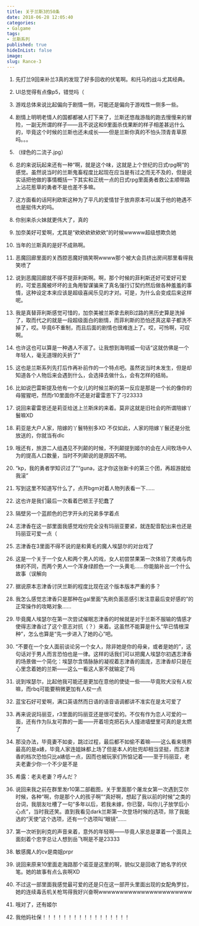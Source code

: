 ```yaml
---
title: 关于兰斯3的50条
date: 2018-06-28 12:05:40
categories:
- Galgame
tags: 
- 兰斯系列
published: true
hideInList: false
image: 
slug: Rance-3
---
```

1. 先打兰9回来补兰3真的发现了好多回收的伏笔啊。和托马的战斗尤其经典。


2. UI总觉得有点像p5，错觉吗（


3. 游戏总体来说比起偏向于剧情一侧，可能还是偏向于游戏性一侧多一些。


4. 剧情上明明老情人的国都都被人打下来了，兰斯还悠哉游哉的跑去慢慢来的冒险，一副无所谓的样子——且不说这和9里面杀伐果断的样子相差甚远什么的，毕竟这个时候的兰斯也还未成长——但是兰斯你真的不怕头顶青青草原吗。。。


5. （绿色的二流子.jpg）


6. 总的来说玩起来还有一种“啊，就是这个味，这就是上个世纪的日式rpg啊”的感觉。虽然说当时的兰斯鬼畜程度比起现在应当是有过之而无不及的，但是说实话把他做的事情概括一下其实和正统一点的日式rpg里面勇者救公主顺带路上沾花惹草的勇者不是也差不多嘛。


7. 这方面看的话阿利欧斯这种为了平凡的爱情甘于放弃原本可以属于他的艳遇不也是挺伟大的吗。


8. 你别来杀火妹就更伟大了，真的


9. 加奈美好可爱啊，尤其是“欸欸欸欸欸欸”的时候wwwww超级想欺负她


10. 当年的兰斯真的是好不成熟啊。


11. 恶魔回廊里面的关西腔恶魔好搞笑啊wwww那个被大会员挤出房间那里看得我笑喷了


12. 说到恶魔回廊就不得不提菲利斯啊。啊，那个时候的菲利斯还好可爱好可爱的，可爱恶魔被坏坏的主角用智谋骗来了真名强行订契约然后做各种羞羞的事情，这种设定本来应该是超级喜闻乐见的才对。可是，为什么会变成后来这样呢。


13. 我是真替菲利斯感觉可惜的，加奈美被兰斯拿去刷B过路的黑历史算是洗掉了，取而代之的就是一段超级面白的剧情，而菲利斯的恐怕还真这辈子都洗不掉了，哎。毕竟6不重制，而且后面的剧情也很难连上了。哎，可怜啊，可叹啊。


14. 也许这也可以算是一种遇人不淑了。让我想到海明威一句话“这就仿佛是一个年轻人，毫无道理的夭折了”


15. 这也是兰斯系列先打后作再补前作的一个特点吧。虽然说当时未发生，但是却知道各个人物后来会遇到什么，会选择去做什么，会有怎样的结局。


16. 比如说巴雷斯提及他有一个女儿的时候兰斯的第一反应是那是一个长的像你的母猩猩吧，然而r10里面你不还是对霍雷恩下了刁23333


17. 说回来霍雷恩还是莉亚给送上兰斯床的来着。莫非这就是旧社会的所谓陪嫁丫鬟嘛XD


18. 莉亚是大户人家，陪嫁的丫鬟特别多XD 不仅如此，人家的陪嫁丫鬟还是分批放送的，你就当有dlc


19. 哦还有，旅游二人组遇见不列颠的时候，不列颠提到姬尔的会在人间牧场中人为的提高人口数量，当时不列颠说的是原因不明。


20. “kp，我的勇者学知识过了”“guna，这才你这张新卡的第三个团，再超游就给我滚”


21. 写到这里不知道写什么了，点开bgm对着人物列表看一下……


22. 这也许是我们最后一次看着巴顿王子犯蠢了


23. 隔壁另一个蓝颜色的巴字开头的兄弟多学着点


24. 志津香在这一部里面我感觉戏份完全没有玛丽亚要紧，就连配音配出来也还是玛丽亚可爱一点（


25. 志津香在3里面不得不说的是和黄毛的魔人埃瑟尔的对台戏了


26. 这是一个关于一个女人和两个男人的戏，女人初尝禁果第一次体验了灵魂与肉体的不同，而两个男人一个浑身绿颜色一个一头黄毛……你能脑补出一个什么故事（误解向


27. 据说原本志津香讨厌兰斯的程度比现在这个版本版本严重的多？


28. 我怎么感觉志津香只是那种在gal里面“先刷负面恶感引发注意最后变好感的”的正常操作的攻略对象……


29. 毕竟魔人埃瑟尔在第一次尝试催眠志津香的时候就是对于兰斯不服输的情感才使得志津香过了这个意志对抗（？）来着。这虽然不能算是什么“早已情根深种”，怎么也算是“先一步进入了她的心”吧。


30. “不要在一个女人面前谈论另一个女人，除非她是你的母亲，或者是她的”，这句话对于男人而言恐怕也是一律。这样的话我们可以把魔人埃瑟尔初遇志津香的场景做一个简化：埃瑟尔含情脉脉的凝视着志津香的面庞，志津香却只是在心里念着她的兰斯——这么一看这人家不就输定了吗


31. 说到埃瑟尔，比起他我可能还是更加在意他的使徒一些——毕竟败犬没有人权嘛，而rbq可能要稍微更加有人权一点


32. 蓝宝石好可爱啊，满口英语然而日语的语音语调都讲不准实在是太可爱了


33. 再来说说玛丽亚，r3里面的玛丽亚还是很可爱的。不仅有作为恋人可爱的一面，还有作为队友可靠的一面——开着坦克把石头人撞进墙壁里可真的是太燃了


34. 那没办法，毕竟妻不如妾，跳过过程，最后都不如偷不着嘛——这么看来境界最高的是a婊，毕竟人家连姐妹都上场了但是本人的肚兜却相当坚挺，而志津香的档次恐怕只比a婊低一点，因而也被玩家们所惦记着——至于玛丽亚，老夫老妻少你一个不少是不是


35. 希露：老夫老妻？呼んだ？


36. 说回来我之前在群里发r10第二部截图，关于里面那个屠龙女第一次遇到艾尔时候，各种“啊，你是那个人的孩子啊”“真好啊，想起了我以前的时候”之类的台词，我朋友吐槽了一句“多年以后，若我未嫁，你已娶，叫你儿子放学后小心点”，当时我还笑。直到我看见dark兰斯第一次登场时候的选项，除了我能选的“天使”这个选项，还有一个选项叫“眼镜”……


37. 第一次听到利克的声音来着，意外的年轻啊——毕竟人家总是罩着一个面具上面刻着个忠字总让人想到岳飞啊是不是23333


38. 敏感魔人的cv是南姐prpr


39. 说回来原来10里面走海路那个诺亚是这里的啊，貌似又是回收了她名字的伏笔。她的故事有点么丧啊XD


40. 不过这一部里面我感觉最可爱的还是只在这一部开头里面出现的女配角罗拉，她的连续毒舌机关枪骂得我好兴奋啊wwwwwwwwwwwwwwwwwwwwww


41. 哦对了，还有姬尔


42. 我他妈社保！！！！！！！！！！！！！！！！！
